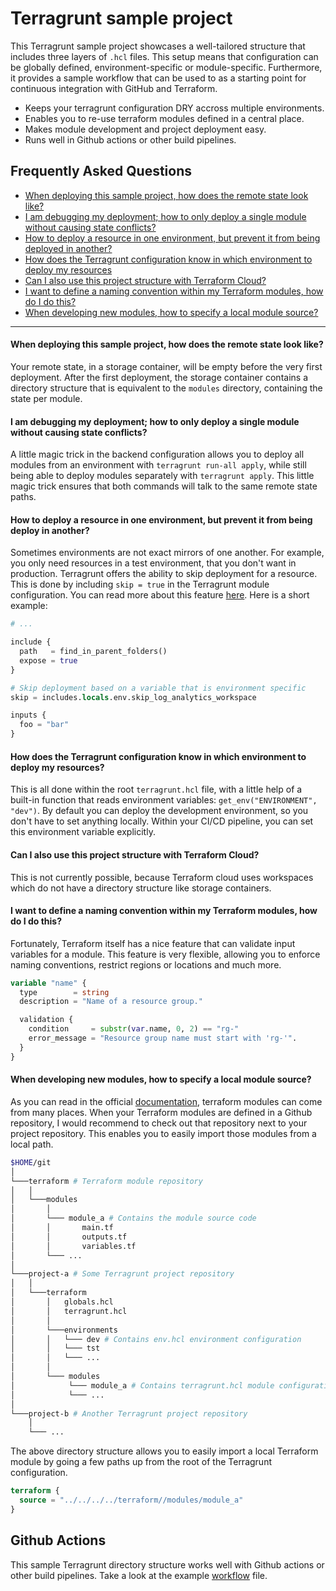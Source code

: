 # Terragrunt sample project

This Terragrunt sample project showcases a well-tailored structure that includes three layers of `.hcl` files. This setup means that configuration can be globally defined, environment-specific or module-specific. Furthermore, it provides a sample workflow that can be used to as a starting point for continuous integration with
GitHub and Terraform.

* Keeps your terragrunt configuration DRY accross multiple environments.
* Enables you to re-use terraform modules defined in a central place.
* Makes module development and project deployment easy.
* Runs well in Github actions or other build pipelines.

## Frequently Asked Questions

- [When deploying this sample project, how does the remote state look like?](#faq1)
- [I am debugging my deployment; how to only deploy a single module without causing state conflicts?](#faq2)
- [How to deploy a resource in one environment, but prevent it from being deployed in another?](#faq3)
- [How does the Terragrunt configuration know in which environment to deploy my resources](#faq4)
- [Can I also use this project structure with Terraform Cloud?](#faq5)
- [I want to define a naming convention within my Terraform modules, how do I do this?](#faq6)
- [When developing new modules, how to specify a local module source?](#faq7)

---

#### <a name="faq1"></a> When deploying this sample project, how does the remote state look like?

Your remote state, in a storage container, will be empty before the very first deployment. After the first deployment, the storage container contains a directory structure that is equivalent to the `modules` directory, containing the state per module.

#### <a name="faq2"></a> I am debugging my deployment; how to only deploy a single module without causing state conflicts?

A little magic trick in the backend configuration allows you to deploy all modules from an environment with `terragrunt run-all apply`, while still being able to deploy modules separately with `terragrunt apply`. This little magic trick ensures that both commands will talk to the same remote state paths.

#### <a name="faq3"></a> How to deploy a resource in one environment, but prevent it from being deploy in another?

Sometimes environments are not exact mirrors of one another. For example, you only need resources in a test environment, that you don't want in production. Terragrunt offers the ability to skip deployment for a resource. This is done by including `skip = true` in the Terragrunt module configuration. You can read more about this feature [here](https://terragrunt.gruntwork.io/docs/reference/config-blocks-and-attributes/#skip). Here is a short example:

```terraform
# ...

include {
  path   = find_in_parent_folders()
  expose = true
}

# Skip deployment based on a variable that is environment specific
skip = includes.locals.env.skip_log_analytics_workspace

inputs {
  foo = "bar"
}
```

#### <a name="faq4"></a> How does the Terragrunt configuration know in which environment to deploy my resources?

This is all done within the root `terragrunt.hcl` file, with a little help of a built-in function that reads environment variables: `get_env("ENVIRONMENT", "dev")`. By default you can deploy the development environment, so you don't have to set anything locally. Within your CI/CD pipeline, you can set this environment variable explicitly.

#### <a name="faq5"></a> Can I also use this project structure with Terraform Cloud?

This is not currently possible, because Terraform cloud uses workspaces which do not have a directory structure like storage containers.

#### <a name="faq6"></a> I want to define a naming convention within my Terraform modules, how do I do this?

Fortunately, Terraform itself has a nice feature that can validate input variables for a module. This feature is very flexible, allowing you to enforce naming conventions, restrict regions or locations and much more.

```terraform
variable "name" {
  type        = string
  description = "Name of a resource group."

  validation {
    condition     = substr(var.name, 0, 2) == "rg-"
    error_message = "Resource group name must start with 'rg-'".
  }
}
```

#### <a name="faq7"></a> When developing new modules, how to specify a local module source?

As you can read in the official [documentation](https://www.terraform.io/language/modules/sources), terraform modules can come from many places. When your Terraform modules are defined in a Github repository, I would recommend to check out that repository next to your project repository. This enables you to easily import those modules from a local path.

```bash
$HOME/git
│
└───terraform # Terraform module repository
│   │
│   └───modules
│       │
│       └─── module_a # Contains the module source code
│       │       main.tf
│       │       outputs.tf
│       │       variables.tf             
│       └─── ...
│
└───project-a # Some Terragrunt project repository
│   │
│   └───terraform
│       │   globals.hcl
│       │   terragrunt.hcl
│       │  
│       └───environments
│       │   └─── dev # Contains env.hcl environment configuration
│       │   └─── tst
│       │   └─── ...
│       │
│       └─── modules
│            └─── module_a # Contains terragrunt.hcl module configuration
│            └─── ...
│       
└───project-b # Another Terragrunt project repository
    │
    └─── ...
```

The above directory structure allows you to easily import a local Terraform module by going a few paths up from the root of the Terragrunt configuration.

```terraform
terraform {
  source = "../../../../terraform//modules/module_a"
}
```

## Github Actions

This sample Terragrunt directory structure works well with Github actions or other build pipelines. Take a look at the example [workflow](./.github/workflows/ci.yaml) file.
